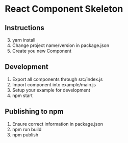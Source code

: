 # React Component Skeleton

## Instructions
3. yarn install
1. Change project name/version in package.json
3. Create you new Component

## Development
1. Export all components through src/index.js
2. Import component into example/main.js
3. Setup your example for development
4. npm start

## Publishing to npm
1. Ensure correct information in package.json
2. npm run build
3. npm publish
